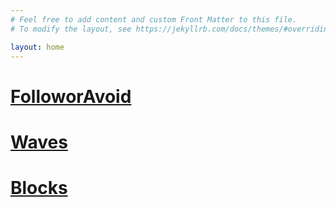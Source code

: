 ```yaml
---
# Feel free to add content and custom Front Matter to this file.
# To modify the layout, see https://jekyllrb.com/docs/themes/#overriding-theme-defaults

layout: home
---
```


<h1><a href="./wanderpark.html">FolloworAvoid</a></h1>
<h1><a href="./waves.html">Waves</a></h1>
<h1><a href="./blocks.html">Blocks</a></h1>
